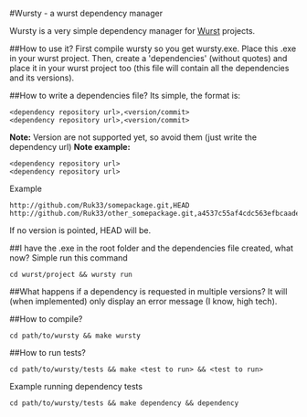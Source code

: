 #Wursty - a wurst dependency manager

Wursty is a very simple dependency manager for [Wurst](https://github.com/peq/WurstScript) projects.

##How to use it?
First compile wursty so you get wursty.exe. Place this .exe in your wurst project.
Then, create a 'dependencies' (without quotes) and place it in your wurst project too (this file will contain all the dependencies and its versions).

##How to write a dependencies file?
Its simple, the format is:

```
<dependency repository url>,<version/commit>
<dependency repository url>,<version/commit>
```

**Note:** Version are not supported yet, so avoid them (just write the dependency url)
**Note example:**
```
<dependency repository url>
<dependency repository url>
```

Example
```
http://github.com/Ruk33/somepackage.git,HEAD
http://github.com/Ruk33/other_somepackage.git,a4537c55af4cdc563efbcaade51650030a1ca20e
```

If no version is pointed, HEAD will be.

##I have the .exe in the root folder and the dependencies file created, what now?
Simple run this command

```
cd wurst/project && wursty run
```

##What happens if a dependency is requested in multiple versions?
It will (when implemented) only display an error message (I know, high tech).

##How to compile?
```
cd path/to/wursty && make wursty
```

##How to run tests?
```
cd path/to/wursty/tests && make <test to run> && <test to run>
```

Example running dependency tests
```
cd path/to/wursty/tests && make dependency && dependency
```